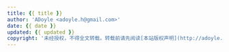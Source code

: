 ```yaml
---
title: {{ title }}
author: 'ADoyle <adoyle.h@gmail.com>'
date: {{ date }}
updated: {{ updated }}
copyright: '未经授权，不得全文转载。转载前请先阅读[本站版权声明](http://adoyle.me/copyright)'
---
```

